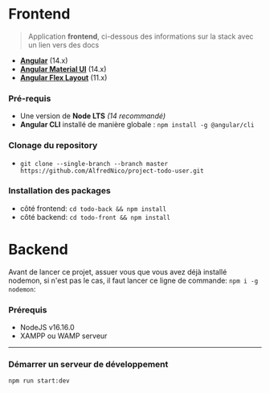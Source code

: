 # Frontend

> Application **frontend**, ci-dessous des informations sur la stack avec un lien vers des docs

- **[Angular](https://v12.angular.io/docs)** (14.x)
- **[Angular Material UI](https://v12.material.angular.io)** (14.x)
- **[Angular Flex Layout](https://github.com/angular/flex-layout)** (11.x)

### Pré-requis

- Une version de **Node LTS** _(14 recommandé)_
- **Angular CLI** installé de manière globale : `npm install -g @angular/cli`

### Clonage du repository

- `git clone --single-branch --branch master https://github.com/AlfredNico/project-todo-user.git`

### Installation des packages

- côté frontend: `cd todo-back && npm install`
- côté backend: `cd todo-front && npm install`

# Backend

Avant de lancer ce projet, assuer vous que vous avez déjà installé nodemon,
si n'est pas le cas, il faut lancer ce ligne de commande:
`npm i -g nodemon`:

### Prérequis

- NodeJS v16.16.0
- XAMPP ou WAMP serveur

---

### Démarrer un serveur de développement

```run script
npm run start:dev
```
